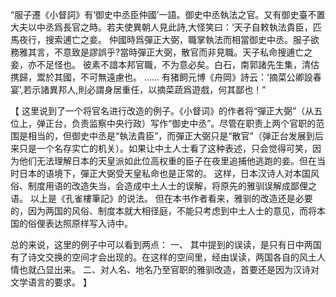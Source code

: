 “服子遷《小督詞》有‘御史中丞臣仲國’一語。御史中丞執法之官。又有御史臺不置大夫以中丞爲長官之時。若夫使異朝人見此詩,大怪笑曰：‘天子自敕執法貴臣，匹馬夜行，搜索逋亡之妾。
仲國時爲彈正大弼，職掌執法而相當御史中丞。服子欲務雅其言，不意致是謬誤乎?當時彈正大弼，散官而非見職。天子私命搜逋亡之妾，亦不足怪也。
彼素不諳本邦官職，不为意必矣。白石，南郭諸先生集，清估携歸，鬻於其國，不可無遠慮也。
……
有猪飼元博《舟岡》詩云：‘摘菜公卿設春宴’,若示諸異邦人,則必謂身居重任，以摘菜蔬爲遊戲，何其鄙也！”

【
这里说到了一个将官名进行改造的例子。《小督词》的作者将“彈正大弼”（从五位上，弹正台，负责监察中央行政）写作“御史中丞”。尽管在职责上两个官职的范围是相当的，但御史中丞是“執法貴臣”，而彈正大弼只是“散官”（弹正台发展到后来只是一个名存实亡的机关）。如果让中土人士看了这种表述，只会觉得可笑，因为他们无法理解日本的天皇派如此位高权重的臣子在夜里追捕他逃跑的妾。但在当时日本的语境下，彈正大弼受天皇私命也是正常的。
这样，日本汉诗人对本国风俗、制度用语的改造失当，会造成中土人士的误解，将原先的雅驯误解成鄙俚之语。
以上是《孔雀樓筆記》的说法。
但在本书作者看来，雅驯的改造还是必要的，因为两国的风俗、制度本就大相径庭，不能只考虑到中土人士的意见，而将本国的俗俚表达照原样写入诗中。


总的来说，这里的例子中可以看到两点：
一、 其中提到的误读，是只有日中两国有了诗文交换的空间才会出现的。在这样的空间里，经由误读，两国各自的风土人情也就凸显出来。
二、对人名、地名乃至官职的雅驯改造，首要还是因为汉诗对文学语言的要求。
】